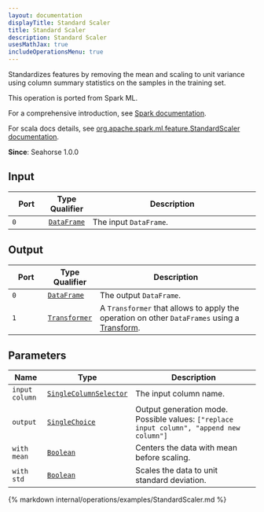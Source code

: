```yaml
---
layout: documentation
displayTitle: Standard Scaler
title: Standard Scaler
description: Standard Scaler
usesMathJax: true
includeOperationsMenu: true
---
```

Standardizes features by removing the mean and scaling to unit variance using column summary statistics on the samples in the training set.

This operation is ported from Spark ML.


For a comprehensive introduction, see
<a target="_blank" href="https://spark.apache.org/docs/1.6.1/ml-features.html#standardscaler">Spark documentation</a>.


For scala docs details, see
<a target="_blank" href="https://spark.apache.org/docs/1.6.1/api/scala/index.html#org.apache.spark.ml.feature.StandardScaler">org.apache.spark.ml.feature.StandardScaler documentation</a>.

**Since**: Seahorse 1.0.0

## Input


<table>
<thead>
<tr>
<th style="width:15%">Port</th>
<th style="width:15%">Type Qualifier</th>
<th style="width:70%">Description</th>
</tr>
</thead>
<tbody>
    <tr><td><code>0</code></td><td><code><a href="../classes/dataframe.html">DataFrame</a></code></td><td>The input <code>DataFrame</code>.</td></tr>
</tbody>
</table>


## Output


<table>
<thead>
<tr>
<th style="width:15%">Port</th>
<th style="width:15%">Type Qualifier</th>
<th style="width:70%">Description</th>
</tr>
</thead>
<tbody>
    <tr><td><code>0</code></td><td><code><a href="../classes/dataframe.html">DataFrame</a></code></td><td>The output <code>DataFrame</code>.</td></tr><tr><td><code>1</code></td><td><code><a href="../classes/transformer.html">Transformer</a></code></td><td>A <code>Transformer</code> that allows to apply the operation on other <code>DataFrames</code> using a <a href="transform.html">Transform</a>.</td></tr>
</tbody>
</table>


## Parameters


<table class="table">
<thead>
<tr>
<th style="width:15%">Name</th>
<th style="width:15%">Type</th>
<th style="width:70%">Description</th>
</tr>
</thead>
<tbody>

<tr>
<td><code>input column</code></td>
<td><code><a href="../parameter_types.html#single-column-selector">SingleColumnSelector</a></code></td>
<td>The input column name.</td>
</tr>

<tr>
<td><code>output</code></td>
<td><code><a href="../parameter_types.html#single-choice">SingleChoice</a></code></td>
<td>Output generation mode. Possible values: <code>["replace input column", "append new column"]</code></td>
</tr>

<tr>
<td><code>with mean</code></td>
<td><code><a href="../parameter_types.html#boolean">Boolean</a></code></td>
<td>Centers the data with mean before scaling.</td>
</tr>

<tr>
<td><code>with std</code></td>
<td><code><a href="../parameter_types.html#boolean">Boolean</a></code></td>
<td>Scales the data to unit standard deviation.</td>
</tr>

</tbody>
</table>


{% markdown internal/operations/examples/StandardScaler.md %}
